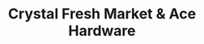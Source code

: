 ---
title: "Crystal Fresh Market & Ace Hardware"
url: /crystal-falls/crystal-fresh-market-und-ace-hardware/
shop: Supermarkt
---